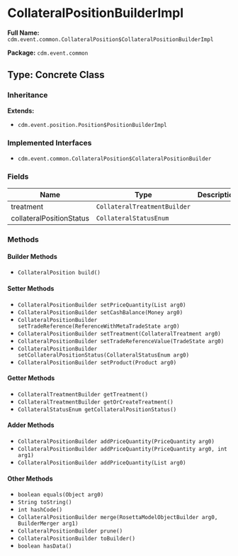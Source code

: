# CollateralPositionBuilderImpl

**Full Name:** `cdm.event.common.CollateralPosition$CollateralPositionBuilderImpl`

**Package:** `cdm.event.common`

## Type: Concrete Class

### Inheritance

**Extends:**
- `cdm.event.position.Position$PositionBuilderImpl`

### Implemented Interfaces

- `cdm.event.common.CollateralPosition$CollateralPositionBuilder`

### Fields

| Name | Type | Description |
|------|------|-------------|
| treatment | `CollateralTreatmentBuilder` |  |
| collateralPositionStatus | `CollateralStatusEnum` |  |

### Methods

#### Builder Methods

- `CollateralPosition build()`

#### Setter Methods

- `CollateralPositionBuilder setPriceQuantity(List arg0)`
- `CollateralPositionBuilder setCashBalance(Money arg0)`
- `CollateralPositionBuilder setTradeReference(ReferenceWithMetaTradeState arg0)`
- `CollateralPositionBuilder setTreatment(CollateralTreatment arg0)`
- `CollateralPositionBuilder setTradeReferenceValue(TradeState arg0)`
- `CollateralPositionBuilder setCollateralPositionStatus(CollateralStatusEnum arg0)`
- `CollateralPositionBuilder setProduct(Product arg0)`

#### Getter Methods

- `CollateralTreatmentBuilder getTreatment()`
- `CollateralTreatmentBuilder getOrCreateTreatment()`
- `CollateralStatusEnum getCollateralPositionStatus()`

#### Adder Methods

- `CollateralPositionBuilder addPriceQuantity(PriceQuantity arg0)`
- `CollateralPositionBuilder addPriceQuantity(PriceQuantity arg0, int arg1)`
- `CollateralPositionBuilder addPriceQuantity(List arg0)`

#### Other Methods

- `boolean equals(Object arg0)`
- `String toString()`
- `int hashCode()`
- `CollateralPositionBuilder merge(RosettaModelObjectBuilder arg0, BuilderMerger arg1)`
- `CollateralPositionBuilder prune()`
- `CollateralPositionBuilder toBuilder()`
- `boolean hasData()`

